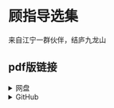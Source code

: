 # 顾指导选集
来自江宁一群伙伴，结庐九龙山

## pdf版链接
<details>
  <summary>网盘</summary>
  
  - [百度网盘](https://pan.baidu.com/s/1TcxWmzkm_qG9srm6W8Ra3w?pwd=gffx)
  - [onedrive](https://onedrive.live.com/?redeem=aHR0cHM6Ly8xZHJ2Lm1zL2YvYy9jNjQ0MzA0OWQ5NGE5MGZmL0VnQTBJZENKSGxKRWd1VkllbkxEUUZjQl93ZVR2dmFTX3lhazBQZFJHUE4wcVE&id=C6443049D94A90FF%21sd02134001e89445282e5487a72c34057&cid=C6443049D94A90FF)
</details>
<details>
  <summary>GitHub</summary>
</details>
